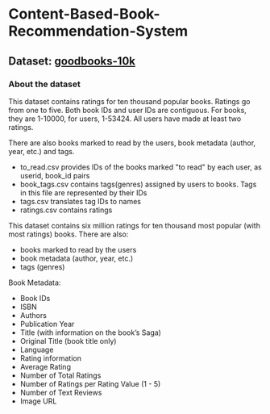 # Content-Based-Book-Recommendation-System

## Dataset: [goodbooks-10k](https://www.kaggle.com/datasets/zygmunt/goodbooks-10k)

### About the dataset
This dataset contains ratings for ten thousand popular books.
Ratings go from one to five.
Both book IDs and user IDs are contiguous. For books, they are 1-10000, for users, 1-53424. All users have made at least two ratings.

There are also books marked to read by the users, book metadata (author, year, etc.) and tags.

- to_read.csv provides IDs of the books marked "to read" by each user, as userid, book_id pairs
- book_tags.csv contains tags(genres) assigned by users to books. Tags in this file are represented by their IDs
- tags.csv translates tag IDs to names
- ratings.csv contains ratings

This dataset contains six million ratings for ten thousand most popular (with most ratings) books. There are also:
- books marked to read by the users
- book metadata (author, year, etc.)
- tags (genres)

Book Metadata:
- Book IDs
- ISBN
- Authors
- Publication Year
- Title (with information on the book’s Saga)
- Original Title (book title only)
- Language
- Rating information
- Average Rating
- Number of Total Ratings
- Number of Ratings per Rating Value (1 - 5)
- Number of Text Reviews
- Image URL
